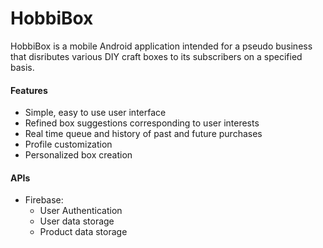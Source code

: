# HobbiBox

HobbiBox is a mobile Android application intended for a pseudo business that disributes various DIY craft boxes to its subscribers on a specified basis.

#### Features
* Simple, easy to use user interface
* Refined box suggestions corresponding to user interests
* Real time queue and history of past and future purchases
* Profile customization
* Personalized box creation

#### APIs
* Firebase:
  * User Authentication
  * User data storage
  * Product data storage
  
